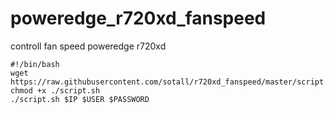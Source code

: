 # poweredge_r720xd_fanspeed
controll fan speed poweredge r720xd


```
#!/bin/bash
wget https://raw.githubusercontent.com/sotall/r720xd_fanspeed/master/script.sh
chmod +x ./script.sh
./script.sh $IP $USER $PASSWORD
```